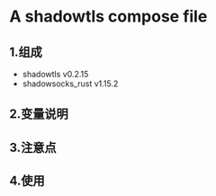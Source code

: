 # A shadowtls compose file

## 1.组成

* shadowtls v0.2.15
* shadowsocks_rust v1.15.2

## 2.变量说明

## 3.注意点

## 4.使用